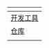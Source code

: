 | []()                      |
|---------------------------|
| [开发工具](./DevelopTools.md) |
| [仓库](./Git.md)            |
| []()                      |
